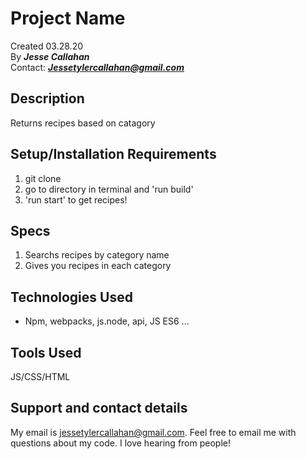 # Project Name

Created 03.28.20</br>
By _**Jesse Callahan**_</br>
Contact: _**Jessetylercallahan@gmail.com**_</br>

## Description

Returns recipes based on catagory

## Setup/Installation Requirements
1) git clone
2) go to directory in terminal and 'run build'
3) 'run start' to get recipes!

## Specs

1) Searchs recipes by category name
2) Gives you recipes in each category

## Technologies Used
* Npm, webpacks, js.node, api, JS ES6 ...

## Tools Used
JS/CSS/HTML

## Support and contact details

My email is jessetylercallahan@gmail.com. Feel free to email me with questions about my code. I love hearing from people!

